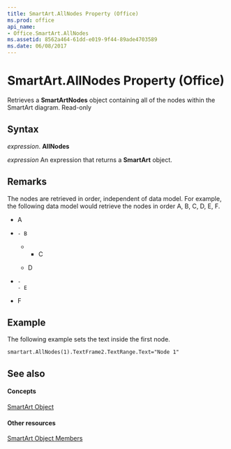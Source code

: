 ```yaml
---
title: SmartArt.AllNodes Property (Office)
ms.prod: office
api_name:
- Office.SmartArt.AllNodes
ms.assetid: 8562a464-61dd-e019-9f44-89ade4703589
ms.date: 06/08/2017
---
```



# SmartArt.AllNodes Property (Office)

Retrieves a **SmartArtNodes** object containing all of the nodes within the SmartArt diagram. Read-only


## Syntax

 _expression_. **AllNodes**

 _expression_ An expression that returns a **SmartArt** object.


## Remarks

The nodes are retrieved in order, independent of data model. For example, the following data model would retrieve the nodes in order A, B, C, D, E, F.


- A
    
- 
      - B
    
  - 
      - C
    
  - D
    
- 
      - 
      - E
    
- F
    

## Example

The following example sets the text inside the first node.


```
smartart.AllNodes(1).TextFrame2.TextRange.Text="Node 1"
```


## See also


#### Concepts


[SmartArt Object](smartart-object-office.md)
#### Other resources


[SmartArt Object Members](smartart-members-office.md)

